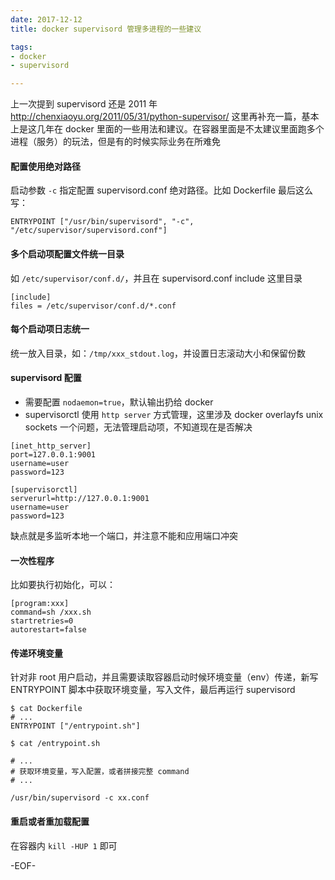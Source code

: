 ```yaml
---
date: 2017-12-12
title: docker supervisord 管理多进程的一些建议

tags:
- docker
- supervisord

---
```



上一次提到 supervisord 还是 2011 年 http://chenxiaoyu.org/2011/05/31/python-supervisor/ 这里再补充一篇，基本上是这几年在 docker 里面的一些用法和建议。在容器里面是不太建议里面跑多个进程（服务）的玩法，但是有的时候实际业务在所难免


#### 配置使用绝对路径

启动参数 `-c` 指定配置 supervisord.conf 绝对路径。比如 Dockerfile 最后这么写：

```
ENTRYPOINT ["/usr/bin/supervisord", "-c", "/etc/supervisor/supervisord.conf"]
```

#### 多个启动项配置文件统一目录

如 `/etc/supervisor/conf.d/`，并且在 supervisord.conf include 这里目录

```
[include]
files = /etc/supervisor/conf.d/*.conf
```

#### 每个启动项日志统一

统一放入目录，如：`/tmp/xxx_stdout.log`，并设置日志滚动大小和保留份数

#### supervisord 配置

- 需要配置 `nodaemon=true`，默认输出扔给 docker
- supervisorctl 使用 `http server` 方式管理，这里涉及 docker overlayfs unix sockets 一个问题，无法管理启动项，不知道现在是否解决

```
[inet_http_server]
port=127.0.0.1:9001
username=user
password=123

[supervisorctl]
serverurl=http://127.0.0.1:9001
username=user
password=123
```

缺点就是多监听本地一个端口，并注意不能和应用端口冲突

#### 一次性程序

比如要执行初始化，可以：

```
[program:xxx]
command=sh /xxx.sh
startretries=0
autorestart=false
```

#### 传递环境变量

针对非 root 用户启动，并且需要读取容器启动时候环境变量（env）传递，新写 ENTRYPOINT 脚本中获取环境变量，写入文件，最后再运行 supervisord

```
$ cat Dockerfile
# ...
ENTRYPOINT ["/entrypoint.sh"]

$ cat /entrypoint.sh

# ...
# 获取环境变量，写入配置，或者拼接完整 command 
# ...

/usr/bin/supervisord -c xx.conf
```

#### 重启或者重加载配置

在容器内 `kill -HUP 1` 即可

-EOF-
